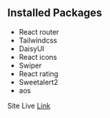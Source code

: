 ## Installed Packages
+ React router
+ Tailwindcss
+ DaisyUI
+ React icons
+ Swiper
+ React rating
+ Sweetalert2
+ aos


Site Live [Link]()